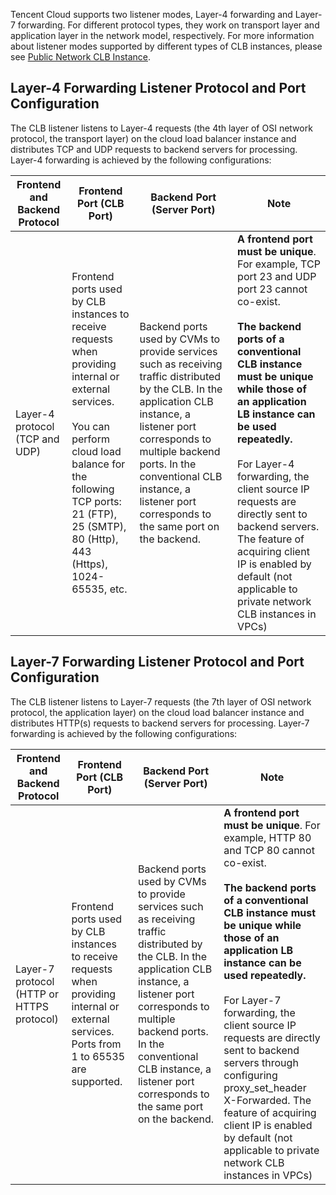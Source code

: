 
Tencent Cloud supports two listener modes, Layer-4 forwarding and Layer-7 forwarding. For different protocol types, they work on transport layer and application layer in the network model, respectively. For more information about listener modes supported by different types of CLB instances, please see [Public Network CLB Instance](https://intl.cloud.tencent.com/document/product/214/6147).


## Layer-4 Forwarding Listener Protocol and Port Configuration
The CLB listener listens to Layer-4 requests (the 4th layer of OSI network protocol, the transport layer) on the cloud load balancer instance and distributes TCP and UDP requests to backend servers for processing. Layer-4 forwarding is achieved by the following configurations:

| Frontend and Backend Protocol | Frontend Port (CLB Port) | Backend Port (Server Port) | Note |
|--|--|--|--|
| Layer-4 protocol (TCP and UDP) | Frontend ports used by CLB instances to receive requests when providing internal or external services. <br><br>You can perform cloud load balance for the following TCP ports: 21 (FTP), 25 (SMTP), 80 (Http), 443 (Https), 1024-65535, etc. | Backend ports used by CVMs to provide services such as receiving traffic distributed by the CLB. In the application CLB instance, a listener port corresponds to multiple backend ports. In the conventional CLB instance, a listener port corresponds to the same port on the backend. | **A frontend port must be unique**. For example, TCP port 23 and UDP port 23 cannot co-exist. <br><br>**The backend ports of a conventional CLB instance must be unique while those of an application LB instance can be used repeatedly.**<br><br>For Layer-4 forwarding, the client source IP requests are directly sent to backend servers. The feature of acquiring client IP is enabled by default (not applicable to private network CLB instances in VPCs) |


## Layer-7 Forwarding Listener Protocol and Port Configuration
The CLB listener listens to Layer-7 requests (the 7th layer of OSI network protocol, the application layer) on the cloud load balancer instance and distributes HTTP(s) requests to backend servers for processing. Layer-7 forwarding is achieved by the following configurations:

| Frontend and Backend Protocol | Frontend Port (CLB Port) | Backend Port (Server Port) | Note |
|--|--|--|--|
| Layer-7 protocol (HTTP or HTTPS protocol) | Frontend ports used by CLB instances to receive requests when providing internal or external services. <br>Ports from 1 to 65535 are supported. | Backend ports used by CVMs to provide services such as receiving traffic distributed by the CLB. In the application CLB instance, a listener port corresponds to multiple backend ports. In the conventional CLB instance, a listener port corresponds to the same port on the backend. | **A frontend port must be unique**. For example, HTTP 80 and TCP 80 cannot co-exist. <br><br>**The backend ports of a conventional CLB instance must be unique while those of an application LB instance can be used repeatedly.**<br><br>For Layer-7 forwarding, the client source IP requests are directly sent to backend servers through configuring proxy_set_header X-Forwarded. The feature of acquiring client IP is enabled by default (not applicable to private network CLB instances in VPCs) |



